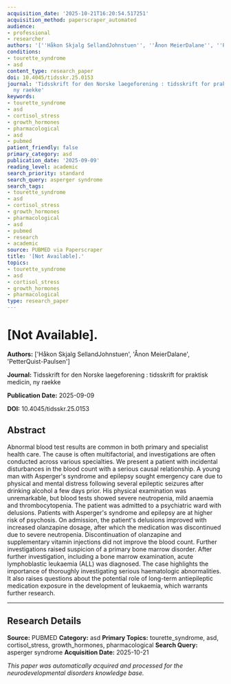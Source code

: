 ```yaml
---
acquisition_date: '2025-10-21T16:20:54.517251'
acquisition_method: paperscraper_automated
audience:
- professional
- researcher
authors: '[''Håkon Skjalg SellandJohnstuen'', ''Ånon MeierDalane'', ''PetterQuist-Paulsen'']'
conditions:
- tourette_syndrome
- asd
content_type: research_paper
doi: 10.4045/tidsskr.25.0153
journal: 'Tidsskrift for den Norske laegeforening : tidsskrift for praktisk medicin,
  ny raekke'
keywords:
- tourette_syndrome
- asd
- cortisol_stress
- growth_hormones
- pharmacological
- asd
- pubmed
patient_friendly: false
primary_category: asd
publication_date: '2025-09-09'
reading_level: academic
search_priority: standard
search_query: asperger syndrome
search_tags:
- tourette_syndrome
- asd
- cortisol_stress
- growth_hormones
- pharmacological
- asd
- pubmed
- research
- academic
source: PUBMED via Paperscraper
title: '[Not Available].'
topics:
- tourette_syndrome
- asd
- cortisol_stress
- growth_hormones
- pharmacological
type: research_paper
---
```


# [Not Available].

**Authors:** ['Håkon Skjalg SellandJohnstuen', 'Ånon MeierDalane', 'PetterQuist-Paulsen']

**Journal:** Tidsskrift for den Norske laegeforening : tidsskrift for praktisk medicin, ny raekke

**Publication Date:** 2025-09-09

**DOI:** 10.4045/tidsskr.25.0153

## Abstract

Abnormal blood test results are common in both primary and specialist health care. The cause is often multifactorial, and investigations are often conducted across various specialties. We present a patient with incidental disturbances in the blood count with a serious causal relationship. A young man with Asperger's syndrome and epilepsy sought emergency care due to physical and mental distress following several epileptic seizures after drinking alcohol a few days prior. His physical examination was unremarkable, but blood tests showed severe neutropenia, mild anaemia and thrombocytopenia. The patient was admitted to a psychiatric ward with delusions. Patients with Asperger's syndrome and epilepsy are at higher risk of psychosis. On admission, the patient's delusions improved with increased olanzapine dosage, after which the medication was discontinued due to severe neutropenia. Discontinuation of olanzapine and supplementary vitamin injections did not improve the blood count. Further investigations raised suspicion of a primary bone marrow disorder. After further investigation, including a bone marrow examination, acute lymphoblastic leukaemia (ALL) was diagnosed. The case highlights the importance of thoroughly investigating serious haematologic abnormalities. It also raises questions about the potential role of long-term antiepileptic medication exposure in the development of leukaemia, which warrants further research.

---

## Research Details

**Source:** PUBMED
**Category:** asd
**Primary Topics:** tourette_syndrome, asd, cortisol_stress, growth_hormones, pharmacological
**Search Query:** asperger syndrome
**Acquisition Date:** 2025-10-21

*This paper was automatically acquired and processed for the neurodevelopmental disorders knowledge base.*
